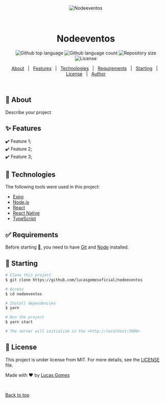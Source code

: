 <div align="center" id="top"> 
  <img src="./.github/app.gif" alt="Nodeeventos" />

  &#xa0;

  <!-- <a href="https://nodeeventos.netlify.app">Demo</a> -->
</div>

<h1 align="center">Nodeeventos</h1>

<p align="center">
  <img alt="Github top language" src="https://img.shields.io/github/languages/top/lucasgomesoficial/nodeeventos?color=56BEB8">

  <img alt="Github language count" src="https://img.shields.io/github/languages/count/lucasgomesoficial/nodeeventos?color=56BEB8">

  <img alt="Repository size" src="https://img.shields.io/github/repo-size/lucasgomesoficial/nodeeventos?color=56BEB8">

  <img alt="License" src="https://img.shields.io/github/license/lucasgomesoficial/nodeeventos?color=56BEB8">

  <!-- <img alt="Github issues" src="https://img.shields.io/github/issues/lucasgomesoficial/nodeeventos?color=56BEB8" /> -->

  <!-- <img alt="Github forks" src="https://img.shields.io/github/forks/lucasgomesoficial/nodeeventos?color=56BEB8" /> -->

  <!-- <img alt="Github stars" src="https://img.shields.io/github/stars/lucasgomesoficial/nodeeventos?color=56BEB8" /> -->
</p>

<!-- Status -->

<!-- <h4 align="center"> 
	🚧  Nodeeventos 🚀 Under construction...  🚧
</h4> 

<hr> -->

<p align="center">
  <a href="#dart-about">About</a> &#xa0; | &#xa0; 
  <a href="#sparkles-features">Features</a> &#xa0; | &#xa0;
  <a href="#rocket-technologies">Technologies</a> &#xa0; | &#xa0;
  <a href="#white_check_mark-requirements">Requirements</a> &#xa0; | &#xa0;
  <a href="#checkered_flag-starting">Starting</a> &#xa0; | &#xa0;
  <a href="#memo-license">License</a> &#xa0; | &#xa0;
  <a href="https://github.com/lucasgomesoficial" target="_blank">Author</a>
</p>

<br>

## :dart: About ##

Describe your project

## :sparkles: Features ##

:heavy_check_mark: Feature 1;\
:heavy_check_mark: Feature 2;\
:heavy_check_mark: Feature 3;

## :rocket: Technologies ##

The following tools were used in this project:

- [Expo](https://expo.io/)
- [Node.js](https://nodejs.org/en/)
- [React](https://pt-br.reactjs.org/)
- [React Native](https://reactnative.dev/)
- [TypeScript](https://www.typescriptlang.org/)

## :white_check_mark: Requirements ##

Before starting :checkered_flag:, you need to have [Git](https://git-scm.com) and [Node](https://nodejs.org/en/) installed.

## :checkered_flag: Starting ##

```bash
# Clone this project
$ git clone https://github.com/lucasgomesoficial/nodeeventos

# Access
$ cd nodeeventos

# Install dependencies
$ yarn

# Run the project
$ yarn start

# The server will initialize in the <http://localhost:3000>
```

## :memo: License ##

This project is under license from MIT. For more details, see the [LICENSE](LICENSE.md) file.


Made with :heart: by <a href="https://github.com/lucasgomesoficial" target="_blank">Lucas Gomes</a>

&#xa0;

<a href="#top">Back to top</a>
